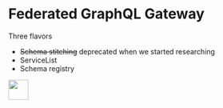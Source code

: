 ---
---

# Federated GraphQL Gateway

Three flavors
-  ~~Schema stitching~~ deprecated when we started researching
- ServiceList
- Schema registry

<div class="abs-br m-6 flex gap-2">
<img 
        src="https://cdn.freebiesupply.com/logos/large/2x/postnl-3-logo-png-transparent.png"
        height="40"
        width="40"
    >
</div>